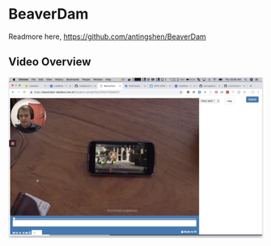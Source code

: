 # BeaverDam

Readmore here, https://github.com/antingshen/BeaverDam

## Video Overview

[![Video Tutorial](./watchme.png)](https://www.useloom.com/share/5cbb26af49ee4c1ebbbbefe1d3e6f17d)

